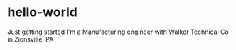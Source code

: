 # hello-world
Just getting started
I'm a Manufacturing engineer with Walker Technical Co in Zionsville, PA
